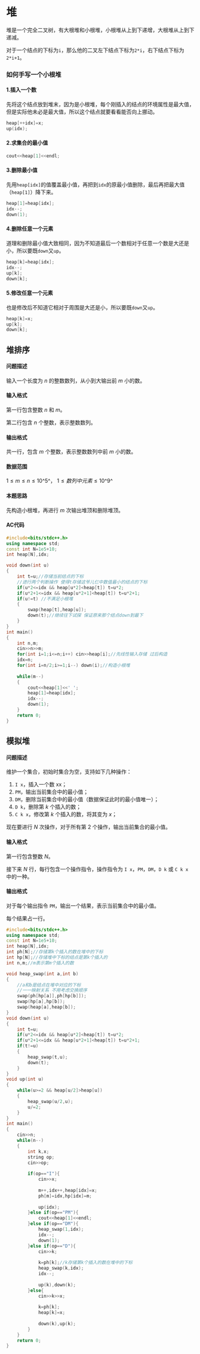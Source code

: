 # 堆

堆是一个完全二叉树，有大根堆和小根堆，小根堆从上到下递增，大根堆从上到下递减。

对于一个结点的下标为`i`，那么他的二叉左下结点下标为`2*i`，右下结点下标为`2*i+1`。

### 如何手写一个小根堆

#### 1.插入一个数

先将这个结点放到堆末，因为是小根堆，每个刚插入的结点的环境属性是最大值，但是实际他未必是最大值，所以这个结点就要看看能否向上挪动。

```c++
heap[++idx]=x;
up(idx);
```

#### 2.求集合的最小值

```c++
cout<<heap[1]<<endl;
```

#### 3.删除最小值

先用`heap[idx]`的值覆盖最小值，再把到`idx`的原最小值删除，最后再把最大值（`heap[1]`）降下来。

```c++
heap[1]=heap[idx];
idx--;
down(1);
```

#### 4.删除任意一个元素

道理和删除最小值大致相同，因为不知道最后一个数相对于任意一个数是大还是小，所以要既`down`又`up`。

```c++
heap[k]=heap[idx];
idx--;
up[k];
down[k];
```

#### 5.修改任意一个元素

也是修改后不知道它相对于周围是大还是小，所以要既`down`又`up`。

```c++
heap[k]=x;
up[k];
down[k];
```



## 堆排序

#### 问题描述

输入一个长度为 $n$ 的整数数列，从小到大输出前 $m$ 小的数。

#### 输入格式

第一行包含整数 $n$ 和 $m$。

第二行包含 $n$ 个整数，表示整数数列。

#### 输出格式

共一行，包含 $m$ 个整数，表示整数数列中前 $m$ 小的数。

#### 数据范围

$1≤m≤n≤10$^5^，
$1≤数列中元素≤10$^9^

#### 本题思路

先构造小根堆，再进行 $m$ 次输出堆顶和删除堆顶。

#### AC代码

```c++
#include<bits/stdc++.h>
using namespace std;
const int N=1e5+10;
int heap[N],idx;

void down(int u)
{
    int t=u;//存储当前结点的下标
    //进行两个判断操作 使得t存储这爷儿仨中数值最小的结点的下标
    if(u*2<=idx && heap[u*2]<heap[t]) t=u*2;
    if(u*2+1<=idx && heap[u*2+1]<heap[t]) t=u*2+1;
    if(u!=t) //不满足小根堆
    {
        swap(heap[t],heap[u]);
        down(t);//继续往下试探 保证原来那个结点down到最下
    }
}
int main()
{
    int n,m;
    cin>>n>>m;
    for(int i=1;i<=n;i++) cin>>heap[i];//先线性输入存储 过后构造
    idx=n;
    for(int i=n/2;i>=1;i--) down(i);//构造小根堆
    
    while(m--)
    {
        cout<<heap[1]<<' ';
        heap[1]=heap[idx];
        idx--;
        down(1);
    }
    return 0;
}
```



## 模拟堆

#### 问题描述

维护一个集合，初始时集合为空，支持如下几种操作：

1. `I x`，插入一个数 xx；
2. `PM`，输出当前集合中的最小值；
3. `DM`，删除当前集合中的最小值（数据保证此时的最小值唯一）；
4. `D k`，删除第 $k$ 个插入的数；
5. `C k x`，修改第 $k$ 个插入的数，将其变为 $x$；

现在要进行 $N$ 次操作，对于所有第 $2$ 个操作，输出当前集合的最小值。

#### 输入格式

第一行包含整数 $N$。

接下来 $N$ 行，每行包含一个操作指令，操作指令为 `I x`，`PM`，`DM`，`D k` 或 `C k x` 中的一种。

#### 输出格式

对于每个输出指令 `PM`，输出一个结果，表示当前集合中的最小值。

每个结果占一行。

```c++
#include<bits/stdc++.h>
using namespace std;
const int N=1e5+10;
int heap[N],idx;
int ph[N];//存储第k个插入的数在堆中的下标
int hp[N];//存储堆中下标的结点是第k个插入的
int n,m;//m表示第m个插入的数

void heap_swap(int a,int b)
{
    //a和b是结点在堆中对应的下标
    //一一映射关系 不用考虑交换顺序
    swap(ph[hp[a]],ph[hp[b]]);
    swap(hp[a],hp[b]);
    swap(heap[a],heap[b]);
}
void down(int u)
{
    int t=u;
    if(u*2<=idx && heap[u*2]<heap[t]) t=u*2;
    if(u*2+1<=idx && heap[u*2+1]<heap[t]) t=u*2+1;
    if(t!=u)
    {
        heap_swap(t,u);
        down(t);
    }
}
void up(int u)
{
    while(u>=2 && heap[u/2]>heap[u])
    {
        heap_swap(u/2,u);
        u/=2;
    }
}
int main()
{
    cin>>n;
    while(n--)
    {
        int k,x;
        string op;
        cin>>op;
        
        if(op=="I"){
            cin>>x;
            
            m++,idx++,heap[idx]=x;
            ph[m]=idx,hp[idx]=m;
            
            up(idx);
        }else if(op=="PM"){
            cout<<heap[1]<<endl;
        }else if(op=="DM"){
            heap_swap(1,idx);
            idx--;
            down(1);
        }else if(op=="D"){
            cin>>k;
            
            k=ph[k];//k存储第k个插入的数在堆中的下标
            heap_swap(k,idx);
            idx--;
            
            up(k),down(k);
        }else{
            cin>>k>>x;
            
            k=ph[k];
            heap[k]=x;
            
            down(k),up(k);
        }
    }
    return 0;
}
```





​                                                   